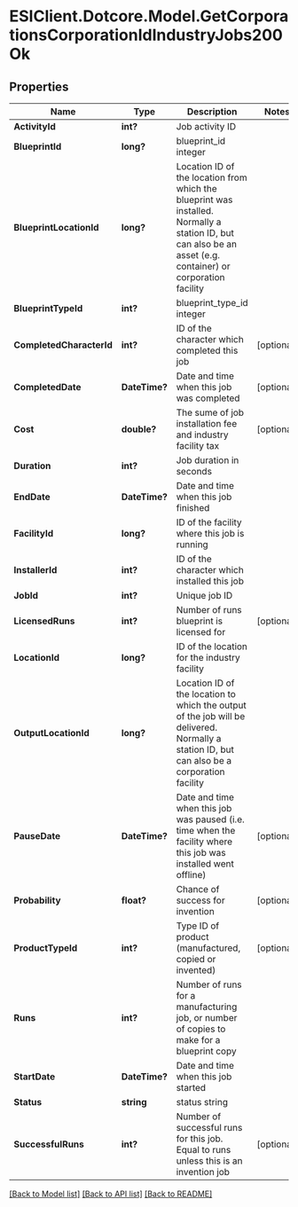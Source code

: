 # ESIClient.Dotcore.Model.GetCorporationsCorporationIdIndustryJobs200Ok
## Properties

Name | Type | Description | Notes
------------ | ------------- | ------------- | -------------
**ActivityId** | **int?** | Job activity ID | 
**BlueprintId** | **long?** | blueprint_id integer | 
**BlueprintLocationId** | **long?** | Location ID of the location from which the blueprint was installed. Normally a station ID, but can also be an asset (e.g. container) or corporation facility | 
**BlueprintTypeId** | **int?** | blueprint_type_id integer | 
**CompletedCharacterId** | **int?** | ID of the character which completed this job | [optional] 
**CompletedDate** | **DateTime?** | Date and time when this job was completed | [optional] 
**Cost** | **double?** | The sume of job installation fee and industry facility tax | [optional] 
**Duration** | **int?** | Job duration in seconds | 
**EndDate** | **DateTime?** | Date and time when this job finished | 
**FacilityId** | **long?** | ID of the facility where this job is running | 
**InstallerId** | **int?** | ID of the character which installed this job | 
**JobId** | **int?** | Unique job ID | 
**LicensedRuns** | **int?** | Number of runs blueprint is licensed for | [optional] 
**LocationId** | **long?** | ID of the location for the industry facility | 
**OutputLocationId** | **long?** | Location ID of the location to which the output of the job will be delivered. Normally a station ID, but can also be a corporation facility | 
**PauseDate** | **DateTime?** | Date and time when this job was paused (i.e. time when the facility where this job was installed went offline) | [optional] 
**Probability** | **float?** | Chance of success for invention | [optional] 
**ProductTypeId** | **int?** | Type ID of product (manufactured, copied or invented) | [optional] 
**Runs** | **int?** | Number of runs for a manufacturing job, or number of copies to make for a blueprint copy | 
**StartDate** | **DateTime?** | Date and time when this job started | 
**Status** | **string** | status string | 
**SuccessfulRuns** | **int?** | Number of successful runs for this job. Equal to runs unless this is an invention job | [optional] 

[[Back to Model list]](../README.md#documentation-for-models) [[Back to API list]](../README.md#documentation-for-api-endpoints) [[Back to README]](../README.md)

